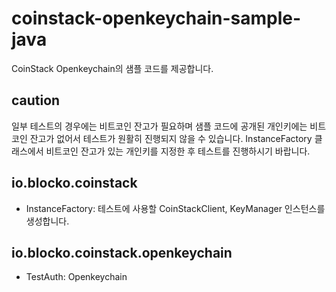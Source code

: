 # coinstack-openkeychain-sample-java

CoinStack Openkeychain의 샘플 코드를 제공합니다.

## caution
일부 테스트의 경우에는 비트코인 잔고가 필요하며
샘플 코드에 공개된 개인키에는 비트코인 잔고가 없어서 테스트가 원활히 진행되지 않을 수 있습니다.
InstanceFactory 클래스에서 비트코인 잔고가 있는 개인키를 지정한 후 테스트를 진행하시기 바랍니다.

## io.blocko.coinstack
- InstanceFactory: 테스트에 사용할 CoinStackClient, KeyManager 인스턴스를 생성합니다.

## io.blocko.coinstack.openkeychain
- TestAuth: Openkeychain
